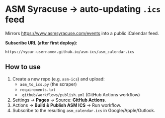 # ASM Syracuse → auto-updating `.ics` feed

Mirrors https://www.asmsyracuse.com/events into a public iCalendar feed.

**Subscribe URL (after first deploy):**
```
https://<your-username>.github.io/asm-ics/asm_calendar.ics
```

## How to use
1. Create a new repo (e.g. `asm-ics`) and upload:
   - `asm_to_ics.py` (the scraper)
   - `requirements.txt`
   - `.github/workflows/publish.yml` (GitHub Actions workflow)
2. Settings → **Pages** → Source: **GitHub Actions**.
3. Actions → **Build & Publish ASM ICS** → Run workflow.
4. Subscribe to the resulting `asm_calendar.ics` in Google/Apple/Outlook.
